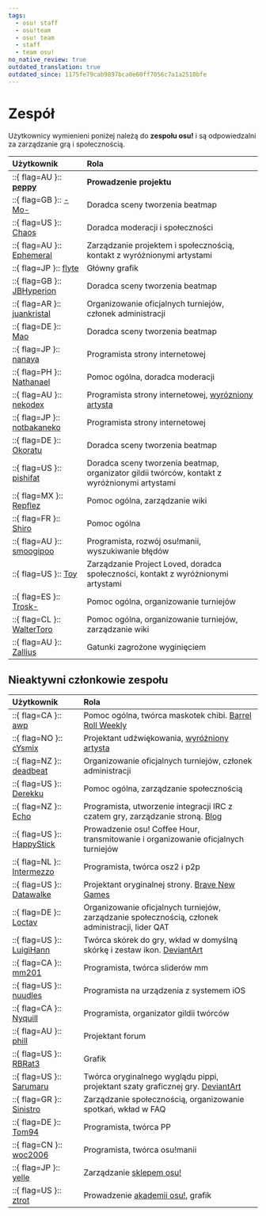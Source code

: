 ```yaml
---
tags:
  - osu! staff
  - osu!team
  - osu! team
  - staff
  - team osu!
no_native_review: true
outdated_translation: true
outdated_since: 1175fe79cab9897bca0e60ff7056c7a1a2510bfe
---
```


# Zespół

Użytkownicy wymienieni poniżej należą do **zespołu osu!** i są odpowiedzalni za zarządzanie grą i społecznością.

| Użytkownik | Rola |
| :-- | :-- |
| ::{ flag=AU }:: **[peppy](https://osu.ppy.sh/users/2)** | **Prowadzenie projektu** |
| ::{ flag=GB }:: [-Mo-](https://osu.ppy.sh/users/2202163) | Doradca sceny tworzenia beatmap |
| ::{ flag=US }:: [Chaos](https://osu.ppy.sh/users/2628870) | Doradca moderacji i społeczności |
| ::{ flag=AU }:: [Ephemeral](https://osu.ppy.sh/users/102335) | Zarządzanie projektem i społecznością, kontakt z wyróżnionymi artystami |
| ::{ flag=JP }:: [flyte](https://osu.ppy.sh/users/3103765) | Główny grafik |
| ::{ flag=GB }:: [JBHyperion](https://osu.ppy.sh/users/4879508) | Doradca sceny tworzenia beatmap |
| ::{ flag=AR }:: [juankristal](https://osu.ppy.sh/users/443656) | Organizowanie oficjalnych turniejów, członek administracji |
| ::{ flag=DE }:: [Mao](https://osu.ppy.sh/users/2204515) | Doradca sceny tworzenia beatmap |
| ::{ flag=JP }:: [nanaya](https://osu.ppy.sh/users/2387883) | Programista strony internetowej |
| ::{ flag=PH }:: [Nathanael](https://osu.ppy.sh/users/2295078) | Pomoc ogólna, doradca moderacji |
| ::{ flag=AU }:: [nekodex](https://osu.ppy.sh/users/102) | Programista strony internetowej, [wyrózniony artysta](https://osu.ppy.sh/beatmaps/artists/1) |
| ::{ flag=JP }:: [notbakaneko](https://osu.ppy.sh/users/10751776) | Programista strony internetowej |
| ::{ flag=DE }:: [Okoratu](https://osu.ppy.sh/users/1623405) | Doradca sceny tworzenia beatmap |
| ::{ flag=US }:: [pishifat](https://osu.ppy.sh/users/3178418) | Doradca sceny tworzenia beatmap, organizator gildii twórców, kontakt z wyróżnionymi artystami |
| ::{ flag=MX }:: [Repflez](https://osu.ppy.sh/users/201392) | Pomoc ogólna, zarządzanie wiki |
| ::{ flag=FR }:: [Shiro](https://osu.ppy.sh/users/113005) | Pomoc ogólna |
| ::{ flag=AU }:: [smoogipoo](https://osu.ppy.sh/users/1040328) | Programista, rozwój osu!manii, wyszukiwanie błędów |
| ::{ flag=US }:: [Toy](https://osu.ppy.sh/users/2757689) | Zarządzanie Project Loved, doradca społeczności, kontakt z wyróżnionymi artystami |
| ::{ flag=ES }:: [Trosk-](https://osu.ppy.sh/users/3469385) | Pomoc ogólna, organizowanie turniejów |
| ::{ flag=CL }:: [WalterToro](https://osu.ppy.sh/users/5281416) | Pomoc ogólna, organizowanie turniejów, zarządzanie wiki |
| ::{ flag=AU }:: [Zallius](https://osu.ppy.sh/users/55) | Gatunki zagrożone wyginięciem |

## Nieaktywni członkowie zespołu

| Użytkownik | Rola |
| :-- | :-- |
| ::{ flag=CA }:: [awp](https://osu.ppy.sh/users/2650) | Pomoc ogólna, twórca maskotek chibi. [Barrel Roll Weekly](http://brw.twinkfish.com/) |
| ::{ flag=NO }:: [cYsmix](https://osu.ppy.sh/users/272870) | Projektant udźwiękowania, [wyróżniony artysta](https://osu.ppy.sh/beatmaps/artists/2) |
| ::{ flag=NZ }:: [deadbeat](https://osu.ppy.sh/users/128370) | Organizowanie oficjalnych turniejów, członek administracji |
| ::{ flag=US }:: [Derekku](https://osu.ppy.sh/users/91341) | Pomoc ogólna, zarządzanie społecznością |
| ::{ flag=NZ }:: [Echo](https://osu.ppy.sh/users/431) | Programista, utworzenie integracji IRC z czatem gry, zarządzanie stroną. [Blog](http://blog.echo.sh/) |
| ::{ flag=US }:: [HappyStick](https://osu.ppy.sh/users/256802) | Prowadzenie osu! Coffee Hour, transmitowanie i organizowanie oficjalnych turniejów |
| ::{ flag=NL }:: [Intermezzo](https://osu.ppy.sh/users/136842) | Programista, twórca osz2 i p2p |
| ::{ flag=US }:: [Datawalke](https://osu.ppy.sh/users/142) | Projektant oryginalnej strony. [Brave New Games](http://www.bravegamer.com/) |
| ::{ flag=DE }:: [Loctav](https://osu.ppy.sh/users/71366) | Organizowanie oficjalnych turniejów, zarządzanie społecznością, członek administracji, lider QAT |
| ::{ flag=US }:: [LuigiHann](https://osu.ppy.sh/users/1079) | Twórca skórek do gry, wkład w domyślną skórkę i zestaw ikon. [DeviantArt](https://luigihann.deviantart.com/) |
| ::{ flag=CA }:: [mm201](https://osu.ppy.sh/users/30655) | Programista, twórca sliderów mm |
| ::{ flag=US }:: [nuudles](https://osu.ppy.sh/users/21312) | Programista na urządzenia z systemem iOS |
| ::{ flag=CA }:: [Nyquill](https://osu.ppy.sh/users/682935) | Programista, organizator gildii twórców |
| ::{ flag=AU }:: [phill](https://osu.ppy.sh/users/53) | Projektant forum |
| ::{ flag=US }:: [RBRat3](https://osu.ppy.sh/users/307202) | Grafik |
| ::{ flag=US }:: [Sarumaru](https://osu.ppy.sh/users/9427) | Twórca oryginalnego wyglądu pippi, projektant szaty graficznej gry. [DeviantArt](https://sarumaru.deviantart.com/) |
| ::{ flag=GR }:: [Sinistro](https://osu.ppy.sh/users/5530) | Zarządzanie społecznością, organizowanie spotkań, wkład w FAQ |
| ::{ flag=DE }:: [Tom94](https://osu.ppy.sh/users/1857058) | Programista, twórca PP |
| ::{ flag=CN }:: [woc2006](https://osu.ppy.sh/users/1105845) | Programista, twórca osu!manii |
| ::{ flag=JP }:: [yelle](https://osu.ppy.sh/users/4916903) | Zarządzanie [sklepem osu!](https://osu.ppy.sh/store/listing) |
| ::{ flag=US }:: [ztrot](https://osu.ppy.sh/users/6347) | Prowadzenie [akademii osu!](/wiki/Community/Video_series/osu!academy), grafik |
